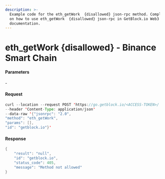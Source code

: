 ```yaml
---
description: >-
  Example code for the eth_getWork  {disallowed} json-rpc method. Сomplete guide
  on how to use eth_getWork  {disallowed} json-rpc in GetBlock.io Web3
  documentation.
---
```


# eth\_getWork {disallowed} - Binance Smart Chain

#### Parameters

\-

#### Request

```java
curl --location --request POST 'https://go.getblock.io/<ACCESS-TOKEN>/' 
--header 'Content-Type: application/json' 
--data-raw '{"jsonrpc": "2.0",
"method": "eth_getWork",
"params": [],
"id": "getblock.io"}'
```

#### Response

```java
{
    "result": "null",
    "id": "getblock.io",
    "status_code": 405,
    "message": "Method not allowed"
}
```
